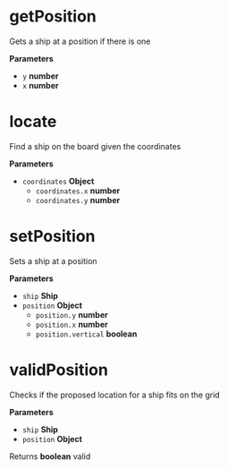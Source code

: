 # getPosition

Gets a ship at a position if there is one

**Parameters**

-   `y` **number** 
-   `x` **number** 

# locate

Find a ship on the board given the coordinates

**Parameters**

-   `coordinates` **Object** 
    -   `coordinates.x` **number** 
    -   `coordinates.y` **number** 

# setPosition

Sets a ship at a position

**Parameters**

-   `ship` **Ship** 
-   `position` **Object** 
    -   `position.y` **number** 
    -   `position.x` **number** 
    -   `position.vertical` **boolean** 

# validPosition

Checks if the proposed location for a ship
fits on the grid

**Parameters**

-   `ship` **Ship** 
-   `position` **Object** 

Returns **boolean** valid
